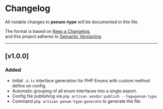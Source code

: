 # Changelog

All notable changes to **penum-type** will be documented in this file.

The format is based on [Keep a Changelog](https://keepachangelog.com/en/1.1.0/),  
and this project adheres to [Semantic Versioning](https://semver.org/).

---

## [v1.0.0]

### Added

- Initial `.d.ts` interface generation for PHP Enums with custom method define on config.
- Automatic grouping of all enum interfaces into a single export.
- Config file publishing via `php artisan vendor:publish --tag=penum-type`.
- Command `php artisan penum-type:generate` to generate the file
